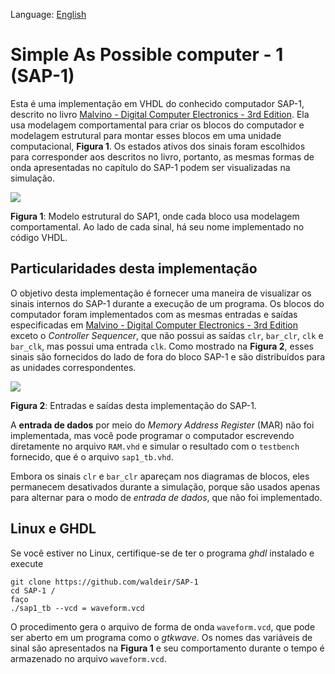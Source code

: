 Language: [English](https://github.com/waldeir/SAP-1)

# Simple As Possible computer - 1 (SAP-1)

Esta é uma implementação em VHDL do conhecido computador SAP-1, descrito no
livro [Malvino - Digital Computer Electronics - 3rd Edition][book]. Ela usa
modelagem comportamental para criar os blocos do computador e modelagem
estrutural para montar esses blocos em uma unidade computacional, **Figura 1**.
Os estados ativos dos sinais foram escolhidos para corresponder aos descritos
no livro, portanto, as mesmas formas de onda apresentadas no capítulo do SAP-1
podem ser visualizadas na simulação.

![](images/block_diagram_sap1.png)

**Figura 1**: Modelo estrutural do SAP1, onde cada bloco usa modelagem
comportamental. Ao lado de cada sinal, há seu nome implementado no código VHDL.

## Particularidades desta implementação

O objetivo desta implementação é fornecer uma maneira de visualizar os sinais
internos do SAP-1 durante a execução de um programa. Os blocos
do computador foram implementados com as mesmas entradas e saídas especificadas
em [Malvino - Digital Computer Electronics - 3rd Edition][book] exceto o
*Controller Sequencer*, que não possui as saídas `clr`, `bar_clr`, `clk` e `bar_clk`,
mas possui uma entrada `clk`. Como mostrado na **Figura 2**, esses sinais são
fornecidos do lado de fora do bloco SAP-1 e são distribuídos para as unidades
correspondentes.




![](images/sap1_top_level.png)

**Figura 2**: Entradas e saídas desta implementação do SAP-1.

A **entrada de dados** por meio do *Memory Address Register* (MAR) não foi
implementada, mas você pode programar o computador escrevendo diretamente no
arquivo `RAM.vhd` e simular o resultado com o `testbench` fornecido, que é o
arquivo `sap1_tb.vhd`.

Embora os sinais `clr` e `bar_clr` apareçam nos diagramas de blocos, eles
permanecem desativados durante a simulação, porque são usados
apenas para alternar para o modo de *entrada de dados*, que não foi
implementado. 


## Linux e GHDL

Se você estiver no Linux, certifique-se de ter o programa *ghdl* instalado e
execute

```
git clone https://github.com/waldeir/SAP-1
cd SAP-1 /
faço
./sap1_tb --vcd = waveform.vcd
```


O procedimento gera o arquivo de forma de onda `waveform.vcd`, que pode ser
aberto em um programa como o *gtkwave*. Os nomes das variáveis de
sinal são apresentados na **Figura 1** e seu comportamento durante o tempo é
armazenado no arquivo `waveform.vcd`.

[book]:https://www.amazon.com/Digital-Computer-Electronics-Albert-Malvino/dp/0028005945 "https://www.amazon.com/Digital-Computer-Electronics-Albert-Malvino/dp/0028005945"
